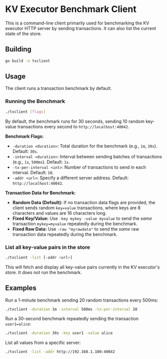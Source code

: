 # KV Executor Benchmark Client

This is a command-line client primarily used for benchmarking the KV executor HTTP server by sending transactions. It can also list the current state of the store.

## Building

```bash
go build -o txclient
```

## Usage

The client runs a transaction benchmark by default.

### Running the Benchmark

```bash
./txclient [flags]
```

By default, the benchmark runs for 30 seconds, sending 10 random key-value transactions every second to `http://localhost:40042`.

**Benchmark Flags:**

* `-duration <duration>`: Total duration for the benchmark (e.g., `1m`, `30s`). Default: `30s`.
* `-interval <duration>`: Interval between sending batches of transactions (e.g., `1s`, `500ms`). Default: `1s`.
* `-tx-per-interval <int>`: Number of transactions to send in each interval. Default: `10`.
* `-addr <url>`: Specify a different server address. Default: `http://localhost:40042`.

**Transaction Data for Benchmark:**

* **Random Data (Default):** If no transaction data flags are provided, the client sends random `key=value` transactions, where keys are 8 characters and values are 16 characters long.
* **Fixed Key/Value:** Use `-key mykey -value myvalue` to send the *same* transaction `mykey=myvalue` repeatedly during the benchmark.
* **Fixed Raw Data:** Use `-raw "myrawdata"` to send the *same* raw transaction data repeatedly during the benchmark.

### List all key-value pairs in the store

```bash
./txclient -list [-addr <url>]
```

This will fetch and display all key-value pairs currently in the KV executor's store. It does not run the benchmark.

## Examples

Run a 1-minute benchmark sending 20 random transactions every 500ms:

```bash
./txclient -duration 1m -interval 500ms -tx-per-interval 20
```

Run a 30-second benchmark repeatedly sending the transaction `user1=alice`:

```bash
./txclient -duration 30s -key user1 -value alice
```

List all values from a specific server:

```bash
./txclient -list -addr http://192.168.1.100:40042
```
